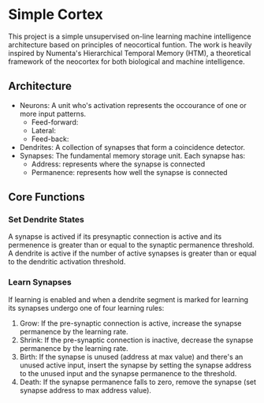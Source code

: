 # Simple Cortex

This project is a simple unsupervised on-line learning machine intelligence architecture based on principles of neocortical funtion.  The work is heavily inspired by Numenta's Hierarchical Temporal Memory (HTM), a theoretical framework of the neocortex for both biological and machine intelligence.

## Architecture

- Neurons: A unit who's activation represents the occourance of one or more input patterns.
	- Feed-forward:
	- Lateral:
	- Feed-back:
- Dendrites: A collection of synapses that form a coincidence detector.
- Synapses: The fundamental memory storage unit.  Each synapse has:
	- Address: represents where the synapse is connected
	- Permanence: represents how well the synapse is connected

## Core Functions

### Set Dendrite States

A synapse is actived if its presynaptic connection is active and its permenence is greater than or equal to the synaptic permanence threshold.  A dendrite is active if the number of active synapses is greater than or equal to the dendritic activation threshold.

### Learn Synapses

If learning is enabled and when a dendrite segment is marked for learning its synapses undergo one of four learning rules:

1. Grow: If the pre-synaptic connection is active, increase the synapse permanence by the learning rate.
2. Shrink: If the pre-synaptic connection is inactive, decrease the synapse permanence by the learning rate.
3. Birth: If the synapse is unused (address at max value) and there's an unused active input, insert the synapse by setting the synapse address to the unused input and the synapse permanence to the threshold.
4. Death: If the synapse permanence falls to zero, remove the synapse (set synapse address to max address value).
